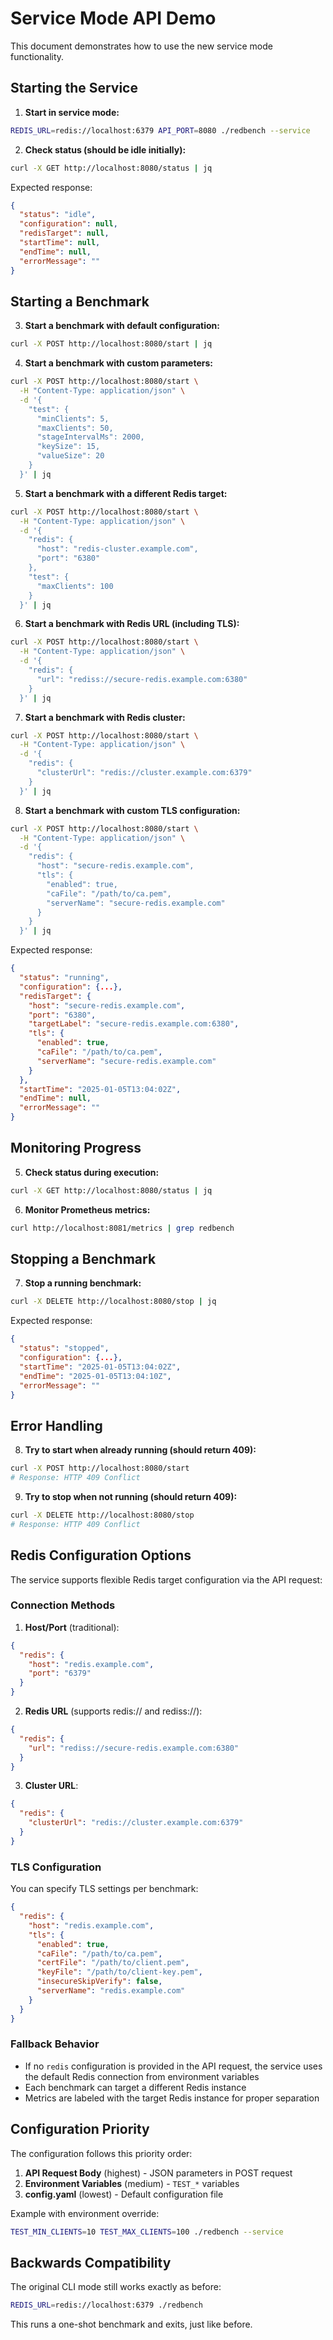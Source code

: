 # Service Mode API Demo

This document demonstrates how to use the new service mode functionality.

## Starting the Service

1. **Start in service mode:**
```bash
REDIS_URL=redis://localhost:6379 API_PORT=8080 ./redbench --service
```

2. **Check status (should be idle initially):**
```bash
curl -X GET http://localhost:8080/status | jq
```

Expected response:
```json
{
  "status": "idle",
  "configuration": null,
  "redisTarget": null,
  "startTime": null,
  "endTime": null,
  "errorMessage": ""
}
```

## Starting a Benchmark

3. **Start a benchmark with default configuration:**
```bash
curl -X POST http://localhost:8080/start | jq
```

4. **Start a benchmark with custom parameters:**
```bash
curl -X POST http://localhost:8080/start \
  -H "Content-Type: application/json" \
  -d '{
    "test": {
      "minClients": 5,
      "maxClients": 50,
      "stageIntervalMs": 2000,
      "keySize": 15,
      "valueSize": 20
    }
  }' | jq
```

5. **Start a benchmark with a different Redis target:**
```bash
curl -X POST http://localhost:8080/start \
  -H "Content-Type: application/json" \
  -d '{
    "redis": {
      "host": "redis-cluster.example.com",
      "port": "6380"
    },
    "test": {
      "maxClients": 100
    }
  }' | jq
```

6. **Start a benchmark with Redis URL (including TLS):**
```bash
curl -X POST http://localhost:8080/start \
  -H "Content-Type: application/json" \
  -d '{
    "redis": {
      "url": "rediss://secure-redis.example.com:6380"
    }
  }' | jq
```

7. **Start a benchmark with Redis cluster:**
```bash
curl -X POST http://localhost:8080/start \
  -H "Content-Type: application/json" \
  -d '{
    "redis": {
      "clusterUrl": "redis://cluster.example.com:6379"
    }
  }' | jq
```

8. **Start a benchmark with custom TLS configuration:**
```bash
curl -X POST http://localhost:8080/start \
  -H "Content-Type: application/json" \
  -d '{
    "redis": {
      "host": "secure-redis.example.com",
      "tls": {
        "enabled": true,
        "caFile": "/path/to/ca.pem",
        "serverName": "secure-redis.example.com"
      }
    }
  }' | jq
```

Expected response:
```json
{
  "status": "running",
  "configuration": {...},
  "redisTarget": {
    "host": "secure-redis.example.com",
    "port": "6380",
    "targetLabel": "secure-redis.example.com:6380",
    "tls": {
      "enabled": true,
      "caFile": "/path/to/ca.pem",
      "serverName": "secure-redis.example.com"
    }
  },
  "startTime": "2025-01-05T13:04:02Z",
  "endTime": null,
  "errorMessage": ""
}
```

## Monitoring Progress

5. **Check status during execution:**
```bash
curl -X GET http://localhost:8080/status | jq
```

6. **Monitor Prometheus metrics:**
```bash
curl http://localhost:8081/metrics | grep redbench
```

## Stopping a Benchmark

7. **Stop a running benchmark:**
```bash
curl -X DELETE http://localhost:8080/stop | jq
```

Expected response:
```json
{
  "status": "stopped",
  "configuration": {...},
  "startTime": "2025-01-05T13:04:02Z",
  "endTime": "2025-01-05T13:04:10Z",
  "errorMessage": ""
}
```

## Error Handling

8. **Try to start when already running (should return 409):**
```bash
curl -X POST http://localhost:8080/start
# Response: HTTP 409 Conflict
```

9. **Try to stop when not running (should return 409):**
```bash
curl -X DELETE http://localhost:8080/stop
# Response: HTTP 409 Conflict
```

## Redis Configuration Options

The service supports flexible Redis target configuration via the API request:

### Connection Methods

1. **Host/Port** (traditional):
```json
{
  "redis": {
    "host": "redis.example.com",
    "port": "6379"
  }
}
```

2. **Redis URL** (supports redis:// and rediss://):
```json
{
  "redis": {
    "url": "rediss://secure-redis.example.com:6380"
  }
}
```

3. **Cluster URL**:
```json
{
  "redis": {
    "clusterUrl": "redis://cluster.example.com:6379"
  }
}
```

### TLS Configuration

You can specify TLS settings per benchmark:

```json
{
  "redis": {
    "host": "redis.example.com",
    "tls": {
      "enabled": true,
      "caFile": "/path/to/ca.pem",
      "certFile": "/path/to/client.pem",
      "keyFile": "/path/to/client-key.pem",
      "insecureSkipVerify": false,
      "serverName": "redis.example.com"
    }
  }
}
```

### Fallback Behavior

- If no `redis` configuration is provided in the API request, the service uses the default Redis connection from environment variables
- Each benchmark can target a different Redis instance
- Metrics are labeled with the target Redis instance for proper separation

## Configuration Priority

The configuration follows this priority order:
1. **API Request Body** (highest) - JSON parameters in POST request
2. **Environment Variables** (medium) - `TEST_*` variables
3. **config.yaml** (lowest) - Default configuration file

Example with environment override:
```bash
TEST_MIN_CLIENTS=10 TEST_MAX_CLIENTS=100 ./redbench --service
```

## Backwards Compatibility

The original CLI mode still works exactly as before:
```bash
REDIS_URL=redis://localhost:6379 ./redbench
```

This runs a one-shot benchmark and exits, just like before.

